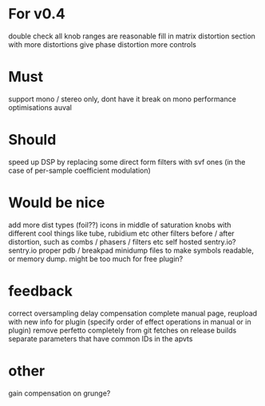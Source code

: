 # For v0.4

double check all knob ranges are reasonable
fill in matrix distortion section with more distortions
give phase distortion more controls

# Must

support mono / stereo only, dont have it break on mono
performance optimisations
auval

# Should

speed up DSP by replacing some direct form filters with svf ones (in the case of per-sample coefficient modulation)

# Would be nice

add more dist types (foil??)
icons in middle of saturation knobs with different cool things like tube, rubidium etc
other filters before / after distortion, such as combs / phasers / filters etc
self hosted sentry.io?
sentry.io proper pdb / breakpad minidump files to make symbols readable, or memory dump. might be too much for free plugin?

# feedback 

correct oversampling delay compensation
complete manual page, reupload with new info for plugin (specify order of effect operations in manual or in plugin)
remove perfetto completely from git fetches on release builds
separate parameters that have common IDs in the apvts

# other
gain compensation on grunge?